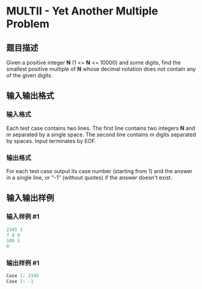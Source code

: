 # MULTII - Yet Another Multiple Problem

## 题目描述

Given a positive integer **N** (1 <= **N** <= 10000) and some digits, find the smallest positive multiple of **N** whose decimal notation does not contain any of the given digits.

## 输入输出格式

### 输入格式

Each test case contains two lines. The first line contains two integers **N** and _m_ separated by a single space. The second line contains _m_ digits separated by spaces. Input terminates by EOF.

### 输出格式

For each test case output its case number (starting from 1) and the answer in a single line, or "-1" (without quotes) if the answer doesn't exist.

## 输入输出样例

### 输入样例 #1

```cpp
2345 3
7 8 9
100 1
0
```


### 输出样例 #1

```cpp
Case 1: 2345
Case 2: -1
```


